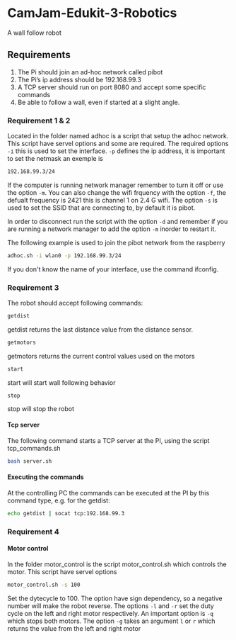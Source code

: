 # CamJam-Edukit-3-Robotics
A wall follow robot


## Requirements
1. The Pi should join an ad-hoc network called pibot
2. The Pi’s ip address should be  192.168.99.3
3. A TCP server should run on port 8080 and accept some specific commands
4. Be able to follow a wall, even if started at a slight angle.

### Requirement 1 & 2
Located in the folder named adhoc is a script that setup the adhoc network. This script have servel options and some are required. The required options `-i` this is used to set the interface. `-p` defines the ip address, it is important to set the netmask an exemple is 
``` bash
192.168.99.3/24
```
If the computer is running network manager remember to turn it off or use the option `-m`. You can also change the wifi frquency with the option `-f`, the defualt frequency is 2421 this is channel 1 on 2.4 G wifi. The option `-s` is used to set the SSID that are connecting to, by default it is pibot. 

In order to disconnect run the script with the option `-d` and remember if you are running a network manager to add the option `-m` inorder to restart it. 

The following example is used to join the pibot network from the raspberry 
``` bash
adhoc.sh -i wlan0 -p 192.168.99.3/24
```
If you don't know the name of your interface, use the command ifconfig. 


### Requirement 3
The robot should accept following commands:  
``` bash
getdist 
```
getdist returns the last distance value from the distance sensor.

``` bash
getmotors
```
getmotors returns the current control values used on the motors

``` bash
start
```
start will start wall following behavior

``` bas
stop
```
stop will stop the robot

#### Tcp server
The following command starts a TCP server at the PI, using the script tcp_commands.sh
``` bash
bash server.sh
```
#### Executing the commands
At the controlling PC the commands can be executed at the PI by this command type, e.g. for the getdist:
``` bash
echo getdist | socat tcp:192.168.99.3
```
### Requirement 4
#### Motor control
In the folder motor_control is the script motor_control.sh which controls the motor. This script have servel options
``` bash 
motor_control.sh -s 100
```

Set the dytecycle to 100. The option have sign dependency, so a negative number will make the robot reverse. The options `-l` and `-r` set the duty cycle on the left and right motor respectively. 
An important option is `-q` which stops both motors. The option `-g` takes an argument `l` or `r` which returns the value from the left and right motor 
